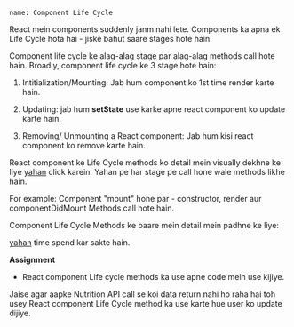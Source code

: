 ```ngMeta
name: Component Life Cycle
```

React mein components suddenly janm nahi lete. Components ka apna ek Life Cycle hota hai - jiske bahut saare stages hote hain.

Component life cycle ke alag-alag stage par alag-alag methods call hote hain. Broadly, component life cycle ke 3 stage hote hain:

1. Intitialization/Mounting: Jab hum component ko 1st time render karte hain.

2. Updating: jab hum **setState** use karke apne react component ko update karte hain.

3. Removing/ Unmounting a React component: Jab hum kisi react component ko remove karte hain.

React component ke Life Cycle methods ko detail mein visually dekhne ke liye [yahan](http://projects.wojtekmaj.pl/react-lifecycle-methods-diagram/) click karein.
Yahan pe har stage pe call hone wale methods likhe hain.

For example:
Component "mount" hone par - constructor, render aur componentDidMount Methods call hote hain.

Component Life Cycle Methods ke baare mein detail mein padhne ke liye:

[yahan](https://www.rithmschool.com/courses/react-fundamentals/component-life-cycle) time spend kar sakte hain.


**Assignment**

- React component Life cycle methods ka use apne code mein use kijiye.

Jaise agar aapke Nutrition API call se koi data return nahi ho raha hai toh usey React component Life Cycle method ka use karte hue user ko update dijiye.


